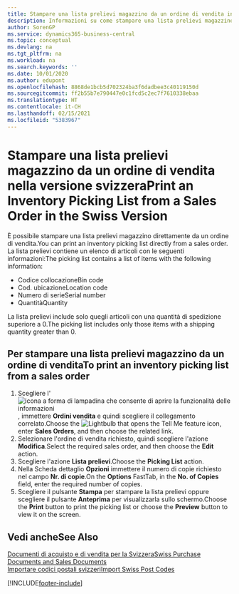 ```yaml
---
title: Stampare una lista prelievi magazzino da un ordine di vendita in Svizzera
description: Informazioni su come stampare una lista prelievi magazzino direttamente da un ordine di vendita nella versione svizzera di Business Central.
author: SorenGP
ms.service: dynamics365-business-central
ms.topic: conceptual
ms.devlang: na
ms.tgt_pltfrm: na
ms.workload: na
ms.search.keywords: ''
ms.date: 10/01/2020
ms.author: edupont
ms.openlocfilehash: 8868de1bcb5d702324ba3f6dadbee3c40119150d
ms.sourcegitcommit: ff2b55b7e790447e0c1fcd5c2ec7f7610338ebaa
ms.translationtype: HT
ms.contentlocale: it-CH
ms.lasthandoff: 02/15/2021
ms.locfileid: "5383967"
---
```

# <a name="print-an-inventory-picking-list-from-a-sales-order-in-the-swiss-version"></a><span data-ttu-id="56b61-103">Stampare una lista prelievi magazzino da un ordine di vendita nella versione svizzera</span><span class="sxs-lookup"><span data-stu-id="56b61-103">Print an Inventory Picking List from a Sales Order in the Swiss Version</span></span>

<span data-ttu-id="56b61-104">È possibile stampare una lista prelievi magazzino direttamente da un ordine di vendita.</span><span class="sxs-lookup"><span data-stu-id="56b61-104">You can print an inventory picking list directly from a sales order.</span></span> <span data-ttu-id="56b61-105">La lista prelievi contiene un elenco di articoli con le seguenti informazioni:</span><span class="sxs-lookup"><span data-stu-id="56b61-105">The picking list contains a list of items with the following information:</span></span>  

- <span data-ttu-id="56b61-106">Codice collocazione</span><span class="sxs-lookup"><span data-stu-id="56b61-106">Bin code</span></span>  
- <span data-ttu-id="56b61-107">Cod. ubicazione</span><span class="sxs-lookup"><span data-stu-id="56b61-107">Location code</span></span>  
- <span data-ttu-id="56b61-108">Numero di serie</span><span class="sxs-lookup"><span data-stu-id="56b61-108">Serial number</span></span>  
- <span data-ttu-id="56b61-109">Quantità</span><span class="sxs-lookup"><span data-stu-id="56b61-109">Quantity</span></span>  

<span data-ttu-id="56b61-110">La lista prelievi include solo quegli articoli con una quantità di spedizione superiore a 0.</span><span class="sxs-lookup"><span data-stu-id="56b61-110">The picking list includes only those items with a shipping quantity greater than 0.</span></span>  

## <a name="to-print-an-inventory-picking-list-from-a-sales-order"></a><span data-ttu-id="56b61-111">Per stampare una lista prelievi magazzino da un ordine di vendita</span><span class="sxs-lookup"><span data-stu-id="56b61-111">To print an inventory picking list from a sales order</span></span>  

1. <span data-ttu-id="56b61-112">Scegliere l'![icona a forma di lampadina che consente di aprire la funzionalità delle informazioni](../../media/ui-search/search_small.png "Informazioni sull'operazione che si desidera eseguire"), immettere **Ordini vendita** e quindi scegliere il collegamento correlato.</span><span class="sxs-lookup"><span data-stu-id="56b61-112">Choose the ![Lightbulb that opens the Tell Me feature](../../media/ui-search/search_small.png "Tell me what you want to do") icon, enter **Sales Orders**, and then choose the related link.</span></span>  
2. <span data-ttu-id="56b61-113">Selezionare l'ordine di vendita richiesto, quindi scegliere l'azione **Modifica**.</span><span class="sxs-lookup"><span data-stu-id="56b61-113">Select the required sales order, and then choose the **Edit** action.</span></span>  
3. <span data-ttu-id="56b61-114">Scegliere l'azione **Lista prelievi**.</span><span class="sxs-lookup"><span data-stu-id="56b61-114">Choose the **Picking List** action.</span></span>  
4. <span data-ttu-id="56b61-115">Nella Scheda dettaglio **Opzioni** immettere il numero di copie richiesto nel campo **Nr. di copie**.</span><span class="sxs-lookup"><span data-stu-id="56b61-115">On the **Options** FastTab, in the **No. of Copies** field, enter the required number of copies.</span></span>  
5. <span data-ttu-id="56b61-116">Scegliere il pulsante **Stampa** per stampare la lista prelievi oppure scegliere il pulsante **Anteprima** per visualizzarla sullo schermo.</span><span class="sxs-lookup"><span data-stu-id="56b61-116">Choose the **Print** button to print the picking list or choose the **Preview** button to view it on the screen.</span></span>  

## <a name="see-also"></a><span data-ttu-id="56b61-117">Vedi anche</span><span class="sxs-lookup"><span data-stu-id="56b61-117">See Also</span></span>

[<span data-ttu-id="56b61-118">Documenti di acquisto e di vendita per la Svizzera</span><span class="sxs-lookup"><span data-stu-id="56b61-118">Swiss Purchase Documents and Sales Documents</span></span>](swiss-purchase-documents-and-sales-documents.md)  
[<span data-ttu-id="56b61-119">Importare codici postali svizzeri</span><span class="sxs-lookup"><span data-stu-id="56b61-119">Import Swiss Post Codes</span></span>](how-to-import-swiss-post-codes.md)  


[!INCLUDE[footer-include](../../includes/footer-banner.md)]